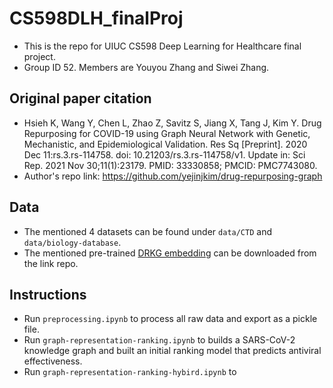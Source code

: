 # CS598DLH_finalProj
- This is the repo for UIUC CS598 Deep Learning for Healthcare final project. 
- Group ID 52. Members are Youyou Zhang and Siwei Zhang.

## Original paper citation
- Hsieh K, Wang Y, Chen L, Zhao Z, Savitz S, Jiang X, Tang J, Kim Y. Drug Repurposing for COVID-19 using Graph Neural Network with Genetic, Mechanistic, and Epidemiological Validation. Res Sq [Preprint]. 2020 Dec 11:rs.3.rs-114758. doi: 10.21203/rs.3.rs-114758/v1. Update in: Sci Rep. 2021 Nov 30;11(1):23179. PMID: 33330858; PMCID: PMC7743080.
- Author's repo link: https://github.com/yejinjkim/drug-repurposing-graph 

## Data
- The mentioned 4 datasets can be found under `data/CTD` and `data/biology-database`.
- The mentioned pre-trained [DRKG embedding](https://github.com/gnn4dr/DRKG) can be downloaded from the link repo.

## Instructions
- Run `preprocessing.ipynb` to process all raw data and export as a pickle file.
- Run `graph-representation-ranking.ipynb` to builds a SARS-CoV-2 knowledge graph and built an initial ranking model that predicts antiviral effectiveness.
- Run `graph-representation-ranking-hybird.ipynb` to 
